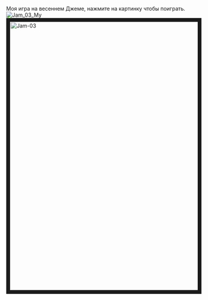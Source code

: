 Моя игра на весеннем Джеме, нажмите на картинку чтобы поиграть.
![Jam_03_My](https://github.com/infofield/Jam_03/assets/18258043/a0190361-076e-4834-a74e-c2975ced1277)
<a href="https://infofield.github.com/infofield/Jam_03/" target="_blank"><img src="https://github.com/infofield/Jam_03/assets/18258043/a0190361-076e-4834-a74e-c2975ced1277" alt="Jam-03" width="1280" height="720" border="10" /></a></p>
